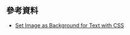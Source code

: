 

## 參考資料 

- [Set Image as Background for Text with CSS](https://usefulangle.com/post/372/css-text-background-image)
